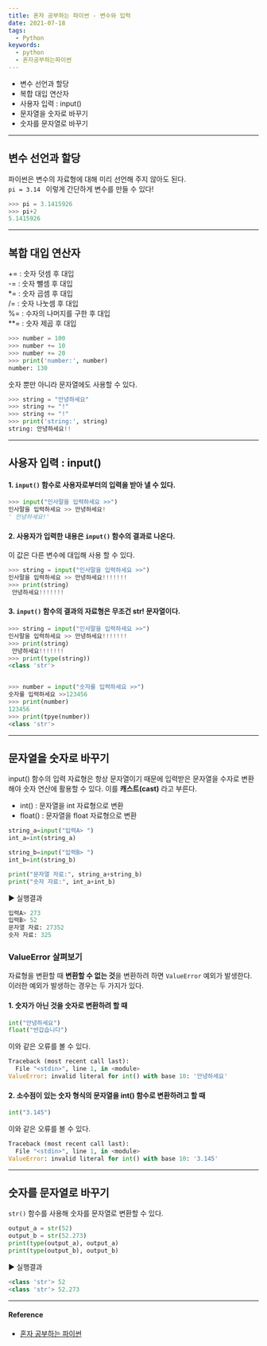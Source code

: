 ```yaml
---
title: 혼자 공부하는 파이썬 - 변수와 입력
date: 2021-07-18
tags:
  - Python
keywords:
  - python
  - 혼자공부하는파이썬
---
```


- 변수 선언과 할당
- 복합 대입 연산자
- 사용자 입력 : input()
- 문자열을 숫자로 바꾸기
- 숫자를 문자열로 바꾸기

---

## 변수 선언과 할당

파이썬은 변수의 자료형에 대해 미리 선언해 주지 않아도 된다.  
`pi = 3.14 ` 이렇게 간단하게 변수를 만들 수 있다!

```python
>>> pi = 3.1415926
>>> pi+2
5.1415926
```

---

## 복합 대입 연산자

+= : 숫자 덧셈 후 대입  
-= : 숫자 뺄셈 후 대입  
\*= : 숫자 곱셈 후 대입  
/= : 숫자 나눗셈 후 대입  
%= : 수자의 나머지를 구한 후 대입  
\*\*= : 숫자 제곱 후 대입

```python
>>> number = 100
>>> number += 10
>>> number += 20
>>> print('number:', number)
number: 130
```

숫자 뿐만 아니라 문자열에도 사용할 수 있다.

```python
>>> string = "안녕하세요"
>>> string += "!"
>>> string += "!"
>>> print('string:', string)
string: 안녕하세요!!
```

---

## 사용자 입력 : input()

#### 1. `input()` 함수로 사용자로부터의 입력을 받아 낼 수 있다.

```python
>>> input("인사말을 입력하세요 >>")
인사말을 입력하세요 >> 안녕하세요!
' 안녕하세요!'
```

#### 2. 사용자가 입력한 내용은 `input()` 함수의 결과로 나온다.

이 값은 다른 변수에 대입해 사용 할 수 있다.

```python
>>> string = input("인사말을 입력하세요 >>")
인사말을 입력하세요 >> 안녕하세요!!!!!!!
>>> print(string)
 안녕하세요!!!!!!!
```

#### 3. `input()` 함수의 결과의 자료형은 무조건 str! 문자열이다.

```python
>>> string = input("인사말을 입력하세요 >>")
인사말을 입력하세요 >> 안녕하세요!!!!!!!
>>> print(string)
 안녕하세요!!!!!!!
>>> print(type(string))
<class 'str'>


>>> number = input("숫자를 입력하세요 >>")
숫자를 입력하세요 >>123456
>>> print(number)
123456
>>> print(tpye(number))
<class 'str'>
```

---

## 문자열을 숫자로 바꾸기

input() 함수의 입력 자료형은 항상 문자열이기 때문에 입력받은 문자열을 수자로 변환해야 숫자 연산에 활용할 수 있다.
이를 **캐스트(cast)** 라고 부른다.

- int() : 문자열을 int 자료형으로 변환
- float() : 문자열을 float 자료형으로 변환

```python
string_a=input("입력A> ")
int_a=int(string_a)

string_b=input("입력B> ")
int_b=int(string_b)

print("문자열 자료:", string_a+string_b)
print("숫자 자료:", int_a+int_b)
```

▶ 실행결과

```python
입력A> 273
입력B> 52
문자열 자료: 27352
숫자 자료: 325
```

### ValueError 살펴보기

자료형을 변환할 때 **변환할 수 없는 것**을 변환하려 하면 `ValueError` 예외가 발생한다.  
이러한 예외가 발생하는 경우는 두 가지가 있다.

#### 1. 숫자가 아닌 것을 숫자로 변환하려 할 때

```python
int("안녕하세요")
float("반갑습니다")
```

이와 같은 오류를 볼 수 있다.

```python
Traceback (most recent call last):
  File "<stdin>", line 1, in <module>
ValueError: invalid literal for int() with base 10: '안녕하세요'
```

#### 2. 소수점이 있는 숫자 형식의 문자열을 int() 함수로 변환하려고 할 때

```python
int("3.145")
```

이와 같은 오류를 볼 수 있다.

```python
Traceback (most recent call last):
  File "<stdin>", line 1, in <module>
ValueError: invalid literal for int() with base 10: '3.145'
```

---

## 숫자를 문자열로 바꾸기

`str()` 함수를 사용해 숫자를 문자열로 변환할 수 있다.

```python
output_a = str(52)
output_b = str(52.273)
print(type(output_a), output_a)
print(type(output_b), output_b)
```

▶ 실행결과

```python
<class 'str'> 52
<class 'str'> 52.273
```

---

#### Reference

- [혼자 공부하는 파이썬](https://www.hanbit.co.kr/store/books/look.php?p_code=B2587075793)
